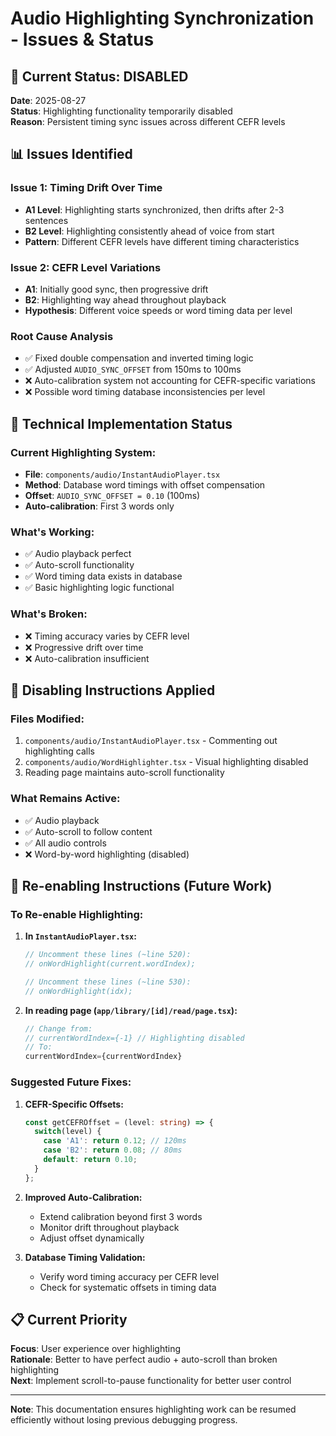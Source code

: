 # Audio Highlighting Synchronization - Issues & Status

## 🚨 Current Status: DISABLED

**Date**: 2025-08-27  
**Status**: Highlighting functionality temporarily disabled  
**Reason**: Persistent timing sync issues across different CEFR levels

## 📊 Issues Identified

### **Issue 1: Timing Drift Over Time**
- **A1 Level**: Highlighting starts synchronized, then drifts after 2-3 sentences
- **B2 Level**: Highlighting consistently ahead of voice from start
- **Pattern**: Different CEFR levels have different timing characteristics

### **Issue 2: CEFR Level Variations**
- **A1**: Initially good sync, then progressive drift
- **B2**: Highlighting way ahead throughout playback
- **Hypothesis**: Different voice speeds or word timing data per level

### **Root Cause Analysis**
- ✅ Fixed double compensation and inverted timing logic
- ✅ Adjusted `AUDIO_SYNC_OFFSET` from 150ms to 100ms
- ❌ Auto-calibration system not accounting for CEFR-specific variations
- ❌ Possible word timing database inconsistencies per level

## 🔧 Technical Implementation Status

### **Current Highlighting System:**
- **File**: `components/audio/InstantAudioPlayer.tsx`
- **Method**: Database word timings with offset compensation
- **Offset**: `AUDIO_SYNC_OFFSET = 0.10` (100ms)
- **Auto-calibration**: First 3 words only

### **What's Working:**
- ✅ Audio playback perfect
- ✅ Auto-scroll functionality
- ✅ Word timing data exists in database
- ✅ Basic highlighting logic functional

### **What's Broken:**
- ❌ Timing accuracy varies by CEFR level
- ❌ Progressive drift over time
- ❌ Auto-calibration insufficient

## 🛑 Disabling Instructions Applied

### **Files Modified:**
1. `components/audio/InstantAudioPlayer.tsx` - Commenting out highlighting calls
2. `components/audio/WordHighlighter.tsx` - Visual highlighting disabled
3. Reading page maintains auto-scroll functionality

### **What Remains Active:**
- ✅ Audio playback 
- ✅ Auto-scroll to follow content
- ✅ All audio controls
- ❌ Word-by-word highlighting (disabled)

## 🔄 Re-enabling Instructions (Future Work)

### **To Re-enable Highlighting:**

1. **In `InstantAudioPlayer.tsx`:**
   ```typescript
   // Uncomment these lines (~line 520):
   // onWordHighlight(current.wordIndex);
   
   // Uncomment these lines (~line 530):
   // onWordHighlight(idx);
   ```

2. **In reading page (`app/library/[id]/read/page.tsx`):**
   ```typescript
   // Change from:
   // currentWordIndex={-1} // Highlighting disabled
   // To:
   currentWordIndex={currentWordIndex}
   ```

### **Suggested Future Fixes:**

1. **CEFR-Specific Offsets:**
   ```typescript
   const getCEFROffset = (level: string) => {
     switch(level) {
       case 'A1': return 0.12; // 120ms
       case 'B2': return 0.08; // 80ms  
       default: return 0.10;
     }
   };
   ```

2. **Improved Auto-Calibration:**
   - Extend calibration beyond first 3 words
   - Monitor drift throughout playback
   - Adjust offset dynamically

3. **Database Timing Validation:**
   - Verify word timing accuracy per CEFR level
   - Check for systematic offsets in timing data

## 📋 Current Priority

**Focus**: User experience over highlighting  
**Rationale**: Better to have perfect audio + auto-scroll than broken highlighting  
**Next**: Implement scroll-to-pause functionality for better user control

---

**Note**: This documentation ensures highlighting work can be resumed efficiently without losing previous debugging progress.